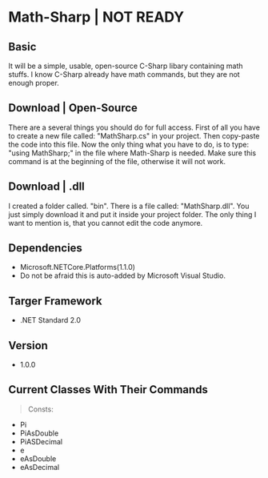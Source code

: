 # Math-Sharp | NOT READY

## Basic
It will be a simple, usable, open-source C-Sharp libary containing math stuffs. I know C-Sharp already have math commands, but they are not enough proper.

## Download | Open-Source
There are a several things you should do for full access. First of all you have to create a new file called: "MathSharp.cs" in your project. Then copy-paste the code into this file. Now the only thing what you have to do, is to type: "using MathSharp;" in the file where Math-Sharp is needed. Make sure this command is at the beginning of the file, otherwise it will not work.

## Download | .dll
I created a folder called. "bin". There is a file called: "MathSharp.dll". You just simply download it and put it inside your project folder. The only thing I want to mention is, that you cannot edit the code anymore.

## Dependencies
- Microsoft.NETCore.Platforms(1.1.0)
- Do not be afraid this is auto-added by Microsoft Visual Studio.

## Targer Framework
- .NET Standard 2.0

## Version
- 1.0.0

## Current Classes With Their Commands
> Consts:
- Pi
- PiAsDouble
- PiASDecimal
- e
- eAsDouble
- eAsDecimal
